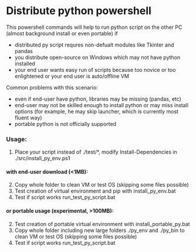 #  Distribute python powershell

This powershell commands will help to run python script on the other PC (almost background install or even portable) if
- distributed py script requres non-defualt modules like Tkinter and pandas
- you distribute open-source on Windows which may not have python installed
- your end user wants easy run of scripts because too novice or too enlightened or your end user is auto/offline VM

Common problems with this scenario:
- even if end-user have python, libraries may be missing (pandas, etc)
- end-user may not be skilled enough to install python or may miss install options (for example, he may skip launcher, which is currently most fluent way)
- portable python is not officially supported  
  
### Usage:  
1) Place your script instead of ./test/*, modify Install-Dependencies in ./src/install_py_env.ps1  
#### with end-user download (<1MB):  
2) Copy whole folder to clean VM or test OS (skipping some files possible)  
2) Test creation of virtual environment and pip with install_py_env.bat
3) Test if script works run_test_py_script.bat  

#### or portable usage (experimental, >100MB):  
2) Test creation of portable virtual environment with install_portable_py.bat  
3) Copy whole folder including new large folders ./py_env and ./py_bin to clean VM or test OS (skipping some files possible)  
4) Test if script works run_test_py_script.bat  


